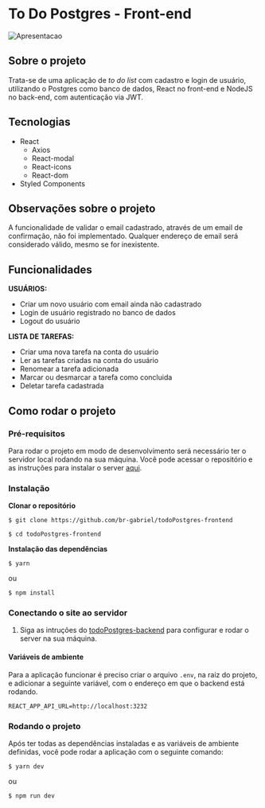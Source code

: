 # To Do Postgres - Front-end
![Apresentacao](https://user-images.githubusercontent.com/53658830/195774779-2b9a6f70-5e5a-4871-b046-9202cec8f389.gif)
## Sobre o projeto
Trata-se de uma aplicação de *to do list* com cadastro e login de usuário, utilizando o Postgres como banco de dados, React no front-end e NodeJS no back-end, com autenticação via JWT.

## Tecnologias
* React
  * Axios
  * React-modal
  * React-icons
  * React-dom
* Styled Components

## Observações sobre o projeto
A funcionalidade de validar o email cadastrado, através de um email de confirmação, não foi implementado. Qualquer endereço de email será considerado válido, mesmo se for inexistente.

## Funcionalidades
<strong>USUÁRIOS:</strong>
- Criar um novo usuário com email ainda não cadastrado
- Login de usuário registrado no banco de dados
- Logout do usuário

<strong>LISTA DE TAREFAS:</strong>
- Criar uma nova tarefa na conta do usuário
- Ler as tarefas criadas na conta do usuário
- Renomear a tarefa adicionada
- Marcar ou desmarcar a tarefa como concluida
- Deletar tarefa cadastrada

## Como rodar o projeto
### Pré-requisitos
Para rodar o projeto em modo de desenvolvimento será necessário ter o servidor local rodando na sua máquina. Você pode acessar o repositório e as instruções para instalar o server <a href="https://github.com/br-gabriel/todoPostgres-backend">aqui</a>.
### Instalação
<strong>Clonar o repositório</strong>
```
$ git clone https://github.com/br-gabriel/todoPostgres-frontend

$ cd todoPostgres-frontend
```

<strong>Instalação das dependências</strong>
```
$ yarn
```

ou

```
$ npm install
```

### Conectando o site ao servidor
1. Siga as intruções do <a href="https://github.com/br-gabriel/todoPostgres-backend">todoPostgres-backend</a> para configurar e rodar o server na sua máquina.

#### Variáveis de ambiente
Para a aplicação funcionar é preciso criar o arquivo `.env`, na raiz do projeto, e adicionar a seguinte variável, com o endereço em que o backend está rodando.
```
REACT_APP_API_URL=http://localhost:3232
```

### Rodando o projeto
Após ter todas as dependências instaladas e as variáveis de ambiente definidas, você pode rodar a aplicação com o seguinte comando:
```
$ yarn dev
```

ou 

```
$ npm run dev
```
